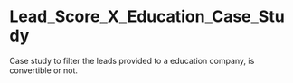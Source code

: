 # Lead_Score_X_Education_Case_Study
Case study to filter the leads provided to a education company, is convertible or not.
